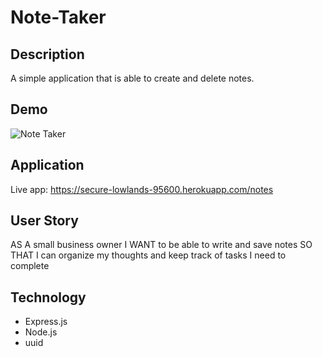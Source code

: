 # Note-Taker 

## Description 
A simple application that is able to create and delete notes. 

## Demo 
![Note Taker](public/assets/images/NoteTaker.gif)

## Application 

Live app: https://secure-lowlands-95600.herokuapp.com/notes

## User Story
AS A small business owner
I WANT to be able to write and save notes
SO THAT I can organize my thoughts and keep track of tasks I need to complete

## Technology 
* Express.js 
* Node.js
* uuid 

